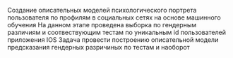 Создание описательных моделей психологического портрета пользователя по профилям в социальных сетях на основе машинного обучения
На данном этапе проведена выборка по гендерным различиям и соотвествующим тестам по уникальным id пользователей приложения IOS
 Задача провести построению описательной модели предсказания гендерных разричиных по тестам и наоборот